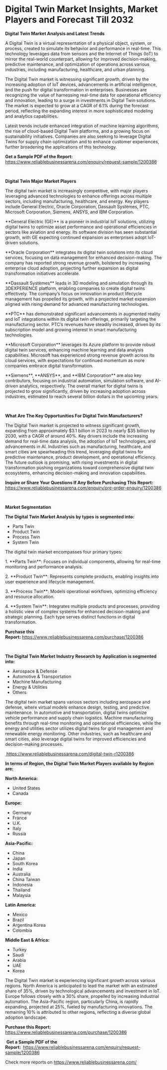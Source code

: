 <p><h1>Digital Twin Market Insights, Market Players and Forecast Till 2032</h1></p><p><strong>Digital Twin Market Analysis and Latest Trends</strong></p>
<p><p>A Digital Twin is a virtual representation of a physical object, system, or process, created to simulate its behavior and performance in real-time. This technology leverages data from sensors and the Internet of Things (IoT) to mirror the real-world counterpart, allowing for improved decision-making, predictive maintenance, and optimization of operations across various industries, including manufacturing, healthcare, and urban planning.</p><p>The Digital Twin market is witnessing significant growth, driven by the increasing adoption of IoT devices, advancements in artificial intelligence, and the push for digital transformation in enterprises. Businesses are recognizing the value of harnessing real-time data for operational efficiency and innovation, leading to a surge in investments in Digital Twin solutions. The market is expected to grow at a CAGR of 6.1% during the forecast period, reflecting the expanding interest in more sophisticated modeling and analytics capabilities.</p><p>Latest trends include enhanced integration of machine learning algorithms, the rise of cloud-based Digital Twin platforms, and a growing focus on sustainability initiatives. Companies are also seeking to leverage Digital Twins for supply chain optimization and to enhance customer experiences, further broadening the applications of this technology.</p></p>
<p><strong>Get a Sample PDF of the Report:&nbsp;</strong> <a href="https://www.reliablebusinessarena.com/enquiry/request-sample/1200386?utm_campaign=1420&utm_medium=2&utm_source=Github&utm_content=ia&utm_term=11032025&utm_id=digital-twin">https://www.reliablebusinessarena.com/enquiry/request-sample/1200386</a></p>
<p>&nbsp;</p>
<p><strong>Digital Twin Major Market Players</strong></p>
<p><p>The digital twin market is increasingly competitive, with major players leveraging advanced technologies to enhance offerings across multiple sectors, including manufacturing, healthcare, and energy. Key players include General Electric, Oracle Corporation, Dassault Systèmes, PTC, Microsoft Corporation, Siemens, ANSYS, and IBM Corporation.</p><p>**General Electric (GE)** is a pioneer in industrial IoT solutions, utilizing digital twins to optimize asset performance and operational efficiencies in sectors like aviation and energy. Its software division has seen substantial growth, with GE expecting continued expansion as enterprises adopt IoT-driven solutions.</p><p>**Oracle Corporation** integrates its digital twin solutions into its cloud services, focusing on data management for enhanced decision-making. The company has reported strong revenue growth, bolstered by increasing enterprise cloud adoption, projecting further expansion as digital transformation initiatives accelerate.</p><p>**Dassault Systèmes** leads in 3D modeling and simulation through its 3DEXPERIENCE platform, enabling companies to create digital twins effectively. The company’s focus on innovation in product lifecycle management has propelled its growth, with a projected market expansion aligned with rising demand for advanced manufacturing technologies.</p><p>**PTC** has demonstrated significant advancements in augmented reality and IoT integrations within its digital twin offerings, primarily targeting the manufacturing sector. PTC’s revenues have steadily increased, driven by its subscription model and growing interest in smart manufacturing technologies.</p><p>**Microsoft Corporation** leverages its Azure platform to provide robust digital twin services, enhancing machine learning and data analysis capabilities. Microsoft has experienced strong revenue growth across its cloud services, with expectations for continued momentum as more companies embrace digital transformation.</p><p>**Siemens**, **ANSYS**, and **IBM Corporation** are also key contributors, focusing on industrial automation, simulation software, and AI-driven analytics, respectively. The overall market for digital twins is projected to grow significantly, driven by increasing adoption across industries, estimated to reach several billion dollars in the upcoming years.</p></p>
<p>&nbsp;</p>
<p><strong>What Are The Key Opportunities For Digital Twin Manufacturers?</strong></p>
<p><p>The Digital Twin market is projected to witness significant growth, expanding from approximately $3.1 billion in 2023 to nearly $35 billion by 2030, with a CAGR of around 40%. Key drivers include the increasing demand for real-time data analysis, the adoption of IoT technologies, and advancements in AI. Industries such as manufacturing, healthcare, and smart cities are spearheading this trend, leveraging digital twins for predictive maintenance, product development, and operational efficiency. The future outlook is promising, with rising investments in digital transformation pushing organizations toward comprehensive digital twin ecosystems, enhancing decision-making and innovation capabilities.</p></p>
<p><strong>Inquire or Share Your Questions If Any Before Purchasing This Report:</strong> <a href="https://www.reliablebusinessarena.com/enquiry/pre-order-enquiry/1200386?utm_campaign=1420&utm_medium=2&utm_source=Github&utm_content=ia&utm_term=11032025&utm_id=digital-twin">https://www.reliablebusinessarena.com/enquiry/pre-order-enquiry/1200386</a></p>
<p>&nbsp;</p>
<p><strong>Market Segmentation</strong></p>
<p><strong>The Digital Twin Market Analysis by types is segmented into:</strong></p>
<p><ul><li>Parts Twin</li><li>Product Twin</li><li>Process Twin</li><li>System Twin</li></ul></p>
<p><p>The digital twin market encompasses four primary types: </p><p>1. **Parts Twin**: Focuses on individual components, allowing for real-time monitoring and performance analysis.</p><p>2. **Product Twin**: Represents complete products, enabling insights into user experience and lifecycle management.</p><p>3. **Process Twin**: Models operational workflows, optimizing efficiency and resource allocation.</p><p>4. **System Twin**: Integrates multiple products and processes, providing a holistic view of complex systems for enhanced decision-making and strategic planning. Each type serves distinct functions in digital transformation.</p></p>
<p><strong>Purchase this Report:&nbsp;</strong><a href="https://www.reliablebusinessarena.com/purchase/1200386?utm_campaign=1420&utm_medium=2&utm_source=Github&utm_content=ia&utm_term=11032025&utm_id=digital-twin">https://www.reliablebusinessarena.com/purchase/1200386</a></p>
<p>&nbsp;</p>
<p><strong>The Digital Twin Market Industry Research by Application is segmented into:</strong></p>
<p><ul><li>Aerospace & Defense</li><li>Automotive & Transportation</li><li>Machine Manufacturing</li><li>Energy & Utilities</li><li>Others</li></ul></p>
<p><p>The digital twin market spans various sectors including aerospace and defense, where virtual models enhance design, testing, and predictive maintenance. In automotive and transportation, digital twins optimize vehicle performance and supply chain logistics. Machine manufacturing benefits through real-time monitoring and operational efficiencies, while the energy and utilities sector utilizes digital twins for grid management and renewable energy monitoring. Other industries, such as healthcare and smart cities, also leverage digital twins for improved efficiencies and decision-making processes.</p></p>
<p><a href="https://www.reliablebusinessarena.com/digital-twin-r1200386?utm_campaign=1420&utm_medium=2&utm_source=Github&utm_content=ia&utm_term=11032025&utm_id=digital-twin">&nbsp;https://www.reliablebusinessarena.com/digital-twin-r1200386</a></p>
<p><strong>In terms of Region, the Digital Twin Market Players available by Region are:</strong></p>
<p>
    <p> <strong> North America: </strong>
        <ul>
            <li>United States</li>
            <li>Canada</li>
        </ul>
        </p> 
    <p> <strong> Europe: </strong>
        <ul>
            <li>Germany</li>
            <li>France</li>
            <li>U.K.</li>
            <li>Italy</li>
            <li>Russia</li>
        </ul>
        </p> 
    <p> <strong> Asia-Pacific: </strong>
        <ul>
            <li>China</li>
            <li>Japan</li>
            <li>South Korea</li>
            <li>India</li>
            <li>Australia</li>
            <li>China Taiwan</li>
            <li>Indonesia</li>
            <li>Thailand</li>
            <li>Malaysia</li>
        </ul>
        </p> 
    <p> <strong> Latin America: </strong>
        <ul>
            <li>Mexico</li>
            <li>Brazil</li>
            <li>Argentina Korea</li>
            <li>Colombia</li>
        </ul>
        </p> 
    <p> <strong> Middle East & Africa: </strong>
        <ul>
            <li>Turkey</li>
            <li>Saudi</li>
            <li>Arabia</li>
            <li>UAE</li>
            <li>Korea</li>
        </ul>
    </p>
    </p>
<p><p>The Digital Twin market is experiencing significant growth across various regions. North America is anticipated to lead the market with an estimated share of 35%, driven by technological advancements and investment in IoT. Europe follows closely with a 30% share, propelled by increasing industrial automation. The Asia-Pacific region, particularly China, is rapidly expanding, projected at 25%, fueled by manufacturing innovations. The remaining 10% is attributed to other regions, reflecting a diverse global adoption landscape.</p></p>
<p><strong>Purchase this Report: </strong><a href="https://www.reliablebusinessarena.com/purchase/1200386?utm_campaign=1420&utm_medium=2&utm_source=Github&utm_content=ia&utm_term=11032025&utm_id=digital-twin">https://www.reliablebusinessarena.com/purchase/1200386</a></p>
<p>&nbsp;<strong>Get a Sample PDF of the Report:&nbsp;&nbsp;</strong><a href="https://www.reliablebusinessarena.com/enquiry/request-sample/1200386?utm_campaign=1420&utm_medium=2&utm_source=Github&utm_content=ia&utm_term=11032025&utm_id=digital-twin">https://www.reliablebusinessarena.com/enquiry/request-sample/1200386</a></p>
<p><strong></strong></p>
<p>Check more reports on <a href="https://www.reliablebusinessarena.com/?utm_campaign=1420&utm_medium=2&utm_source=Github&utm_content=ia&utm_term=11032025&utm_id=digital-twin">https://www.reliablebusinessarena.com/</a></p>